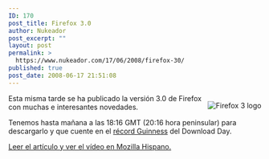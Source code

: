 ```yaml
---
ID: 170
post_title: Firefox 3.0
author: Nukeador
post_excerpt: ""
layout: post
permalink: >
  https://www.nukeador.com/17/06/2008/firefox-30/
published: true
post_date: 2008-06-17 21:51:08
---
```

<p style="float: right;"><img src="http://www.mozilla-hispano.org/images/ff3-tuned.png" alt="Firefox 3 logo" /></p>

Esta misma tarde se ha publicado la versión 3.0 de Firefox con muchas e interesantes novedades.

Tenemos hasta mañana a las 18:16 GMT (20:16 hora peninsular) para descargarlo y que cuente en el <a href="http://www.nukeador.com/28/05/2008/unete-al-download-day-consigamos-un-record/">récord Guinness</a> del Download Day.

<p class="info"><a href="http://www.mozilla-hispano.org/2008/06/17/150-firefox-30">Leer el artículo y ver el vídeo en Mozilla Hispano.</a></p>